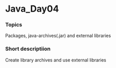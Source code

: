 # Java_Day04

### Topics
Packages, java-archives(.jar) and external libraries


### Short descriptiion
Create library archives and use external libraries
